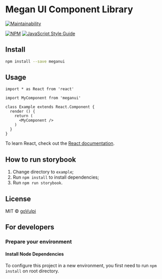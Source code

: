 # Megan UI Component Library
[![Maintainability](https://api.codeclimate.com/v1/badges/75f3157e3c3b909d3933/maintainability)](https://codeclimate.com/github/goVulpi/meganui/maintainability)

[![NPM](https://img.shields.io/npm/v/meganui.svg)](https://www.npmjs.com/package/meganui) [![JavaScript Style Guide](https://img.shields.io/badge/code_style-standard-brightgreen.svg)](https://standardjs.com)

## Install

```bash
npm install --save meganui
```

## Usage

```tsx
import * as React from 'react'

import MyComponent from 'meganui'

class Example extends React.Component {
  render () {
    return (
      <MyComponent />
    )
  }
}
```

To learn React, check out the [React documentation](https://reactjs.org/).

## How to run storybook

1. Change directory to `example`;
2. Run `npm install` to install dependencies;
3. Run `npm run storybook`.

## License

MIT © [goVulpi](https://github.com/goVulpi)

## For developers

### Prepare your environment

#### Install Node Dependencies

To configure this project in a new environment, you first need to run `npm install` on root directory.
